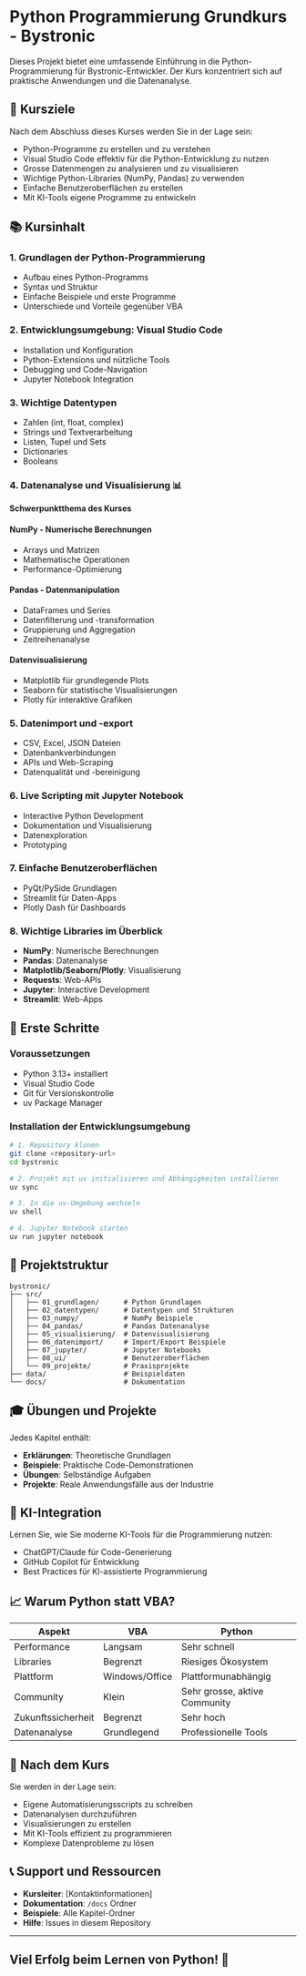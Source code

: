 # Python Programmierung Grundkurs - Bystronic

Dieses Projekt bietet eine umfassende Einführung in die Python-Programmierung für Bystronic-Entwickler. Der Kurs konzentriert sich auf praktische Anwendungen und die Datenanalyse.

## 🎯 Kursziele

Nach dem Abschluss dieses Kurses werden Sie in der Lage sein:

- Python-Programme zu erstellen und zu verstehen
- Visual Studio Code effektiv für die Python-Entwicklung zu nutzen
- Grosse Datenmengen zu analysieren und zu visualisieren
- Wichtige Python-Libraries (NumPy, Pandas) zu verwenden
- Einfache Benutzeroberflächen zu erstellen
- Mit KI-Tools eigene Programme zu entwickeln

## 📚 Kursinhalt

### 1. Grundlagen der Python-Programmierung

- Aufbau eines Python-Programms
- Syntax und Struktur
- Einfache Beispiele und erste Programme
- Unterschiede und Vorteile gegenüber VBA

### 2. Entwicklungsumgebung: Visual Studio Code

- Installation und Konfiguration
- Python-Extensions und nützliche Tools
- Debugging und Code-Navigation
- Jupyter Notebook Integration

### 3. Wichtige Datentypen

- Zahlen (int, float, complex)
- Strings und Textverarbeitung
- Listen, Tupel und Sets
- Dictionaries
- Booleans

### 4. Datenanalyse und Visualisierung 📊

**Schwerpunktthema des Kurses**

#### NumPy - Numerische Berechnungen

- Arrays und Matrizen
- Mathematische Operationen
- Performance-Optimierung

#### Pandas - Datenmanipulation

- DataFrames und Series
- Datenfilterung und -transformation
- Gruppierung und Aggregation
- Zeitreihenanalyse

#### Datenvisualisierung

- Matplotlib für grundlegende Plots
- Seaborn für statistische Visualisierungen
- Plotly für interaktive Grafiken

### 5. Datenimport und -export

- CSV, Excel, JSON Dateien
- Datenbankverbindungen
- APIs und Web-Scraping
- Datenqualität und -bereinigung

### 6. Live Scripting mit Jupyter Notebook

- Interactive Python Development
- Dokumentation und Visualisierung
- Datenexploration
- Prototyping

### 7. Einfache Benutzeroberflächen

- PyQt/PySide Grundlagen
- Streamlit für Daten-Apps
- Plotly Dash für Dashboards

### 8. Wichtige Libraries im Überblick

- **NumPy**: Numerische Berechnungen
- **Pandas**: Datenanalyse
- **Matplotlib/Seaborn/Plotly**: Visualisierung
- **Requests**: Web-APIs
- **Jupyter**: Interactive Development
- **Streamlit**: Web-Apps

## 🚀 Erste Schritte

### Voraussetzungen

- Python 3.13+ installiert
- Visual Studio Code
- Git für Versionskontrolle
- uv Package Manager

### Installation der Entwicklungsumgebung

```bash
# 1. Repository klonen
git clone <repository-url>
cd bystronic

# 2. Projekt mit uv initialisieren und Abhängigkeiten installieren
uv sync

# 3. In die uv-Umgebung wechseln
uv shell

# 4. Jupyter Notebook starten
uv run jupyter notebook
```

## 📁 Projektstruktur

```
bystronic/
├── src/
│   ├── 01_grundlagen/      # Python Grundlagen
│   ├── 02_datentypen/      # Datentypen und Strukturen
│   ├── 03_numpy/           # NumPy Beispiele
│   ├── 04_pandas/          # Pandas Datenanalyse
│   ├── 05_visualisierung/  # Datenvisualisierung
│   ├── 06_datenimport/     # Import/Export Beispiele
│   ├── 07_jupyter/         # Jupyter Notebooks
│   ├── 08_ui/              # Benutzeroberflächen
│   └── 09_projekte/        # Praxisprojekte
├── data/                   # Beispieldaten
└── docs/                   # Dokumentation
```

## 🎓 Übungen und Projekte

Jedes Kapitel enthält:

- **Erklärungen**: Theoretische Grundlagen
- **Beispiele**: Praktische Code-Demonstrationen
- **Übungen**: Selbständige Aufgaben
- **Projekte**: Reale Anwendungsfälle aus der Industrie

## 🤖 KI-Integration

Lernen Sie, wie Sie moderne KI-Tools für die Programmierung nutzen:

- ChatGPT/Claude für Code-Generierung
- GitHub Copilot für Entwicklung
- Best Practices für KI-assistierte Programmierung

## 📈 Warum Python statt VBA?

| Aspekt | VBA | Python |
|--------|-----|--------|
| Performance | Langsam | Sehr schnell |
| Libraries | Begrenzt | Riesiges Ökosystem |
| Plattform | Windows/Office | Plattformunabhängig |
| Community | Klein | Sehr grosse, aktive Community |
| Zukunftssicherheit | Begrenzt | Sehr hoch |
| Datenanalyse | Grundlegend | Professionelle Tools |

## 🎯 Nach dem Kurs

Sie werden in der Lage sein:

- Eigene Automatisierungsscripts zu schreiben
- Datenanalysen durchzuführen
- Visualisierungen zu erstellen
- Mit KI-Tools effizient zu programmieren
- Komplexe Datenprobleme zu lösen

## 📞 Support und Ressourcen

- **Kursleiter**: [Kontaktinformationen]
- **Dokumentation**: `/docs` Ordner
- **Beispiele**: Alle Kapitel-Ordner
- **Hilfe**: Issues in diesem Repository

---

## Viel Erfolg beim Lernen von Python! 🐍
